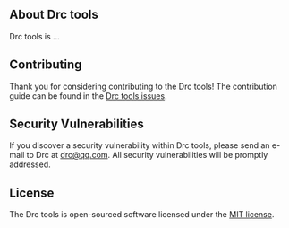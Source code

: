 ## About Drc tools

Drc tools is ...

## Contributing

Thank you for considering contributing to the Drc tools! The contribution guide can be found in the [Drc tools issues](https://github.com/yfdrc/tools/issues).

## Security Vulnerabilities

If you discover a security vulnerability within Drc tools, please send an e-mail to Drc at drc@qq.com. All security vulnerabilities will be promptly addressed.

## License

The Drc tools is open-sourced software licensed under the [MIT license](http://opensource.org/licenses/MIT).
